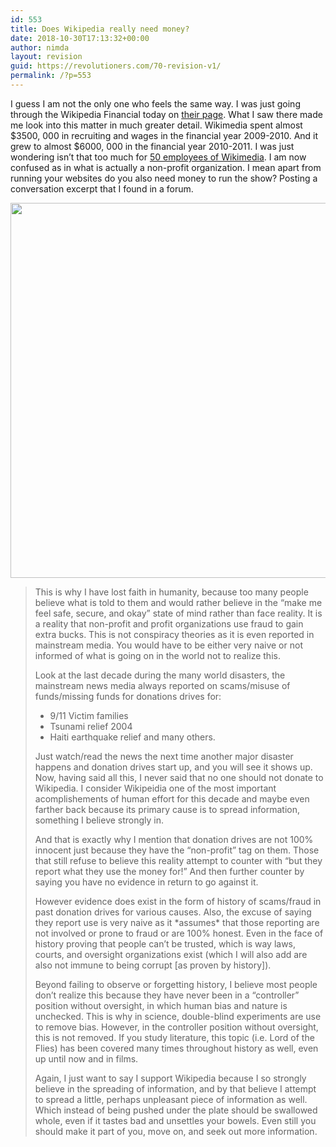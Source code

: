 ```yaml
---
id: 553
title: Does Wikipedia really need money?
date: 2018-10-30T17:13:32+00:00
author: nimda
layout: revision
guid: https://revolutioners.com/70-revision-v1/
permalink: /?p=553
---
```

I guess I am not the only one who feels the same way. I was just going through the Wikipedia Financial today on [their page](https://web.archive.org/web/20120323132239/http://upload.wikimedia.org/wikipedia/foundation/d/dd/2010-11_Wikimedia_Foundation_Annual_Plan_FINAL_FOR_WEBSITE.pdf). What I saw there made me look into this matter in much greater detail. Wikimedia spent almost $3500, 000 in recruiting and wages in the financial year 2009-2010. And it grew to almost $6000, 000 in the financial year 2010-2011. I was just wondering isn’t that too much for [50 employees of Wikimedia](https://web.archive.org/web/20120323132239/http://strategy.wikimedia.org/wiki/File:Foundation_employees.png). I am now confused as in what is actually a non-profit organization. I mean apart from running your websites do you also need money to run the show? Posting a conversation excerpt that I found in a forum.

<img src="https://web.archive.org/web/20120323132239im_/http://img220.imageshack.us/img220/6794/wikipediax.jpg" alt="" width="600" /> 

> This is why I have lost faith in humanity, because too many people believe what is told to them and would rather believe in the “make me feel safe, secure, and okay” state of mind rather than face reality. It is a reality that non-profit and profit organizations use fraud to gain extra bucks. This is not conspiracy theories as it is even reported in mainstream media. You would have to be either very naive or not informed of what is going on in the world not to realize this.
> 
> Look at the last decade during the many world disasters, the mainstream news media always reported on scams/misuse of funds/missing funds for donations drives for:
> 
>   * 9/11 Victim families
>   * Tsunami relief 2004
>   * Haiti earthquake relief and many others.
> 
> Just watch/read the news the next time another major disaster happens and donation drives start up, and you will see it shows up. Now, having said all this, I never said that no one should not donate to Wikipedia. I consider Wikipeidia one of the most important acomplishements of human effort for this decade and maybe even farther back because its primary cause is to spread information, something I believe strongly in.
> 
> And that is exactly why I mention that donation drives are not 100% innocent just because they have the “non-profit” tag on them. Those that still refuse to believe this reality attempt to counter with “but they report what they use the money for!” And then further counter by saying you have no evidence in return to go against it.
> 
> However evidence does exist in the form of history of scams/fraud in past donation drives for various causes. Also, the excuse of saying they report use is very naive as it \*assumes\* that those reporting are not involved or prone to fraud or are 100% honest. Even in the face of history proving that people can’t be trusted, which is way laws, courts, and oversight organizations exist (which I will also add are also not immune to being corrupt [as proven by history]).
> 
> Beyond failing to observe or forgetting history, I believe most people don’t realize this because they have never been in a “controller” position without oversight, in which human bias and nature is unchecked. This is why in science, double-blind experiments are use to remove bias. However, in the controller position without oversight, this is not removed. If you study literature, this topic (i.e. Lord of the Flies) has been covered many times throughout history as well, even up until now and in films.
> 
> Again, I just want to say I support Wikipedia because I so strongly believe in the spreading of information, and by that believe I attempt to spread a little, perhaps unpleasant piece of information as well. Which instead of being pushed under the plate should be swallowed whole, even if it tastes bad and unsettles your bowels. Even still you should make it part of you, move on, and seek out more information.